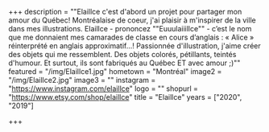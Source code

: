 +++
description = "\"Elaillce c'est d'abord un projet pour partager mon amour du Québec! Montréalaise de coeur, j'ai plaisir à m'inspirer de la ville dans mes illustrations.  Elaillce - prononcez \"\"Euuulaiiillce\"\" - c’est le nom que me donnaient mes camarades de classe en cours d’anglais : « Alice » réinterprété en anglais approximatif...!  Passionnée d'illustration, j'aime créer des objets qui me ressemblent. Des objets colorés, pétillants, teintés d'humour. Et surtout, ils sont fabriqués au Québec ET avec amour ;)\""
featured = "/img/Elaillce1.jpg"
hometown = "Montréal"
image2 = "/img/Elaillce2.jpg"
image3 = ""
instagram = "https://www.instagram.com/elaillce"
logo = ""
shopurl = "https://www.etsy.com/shop/elaillce"
title = "Elaillce"
years = ["2020", "2019"]

+++
